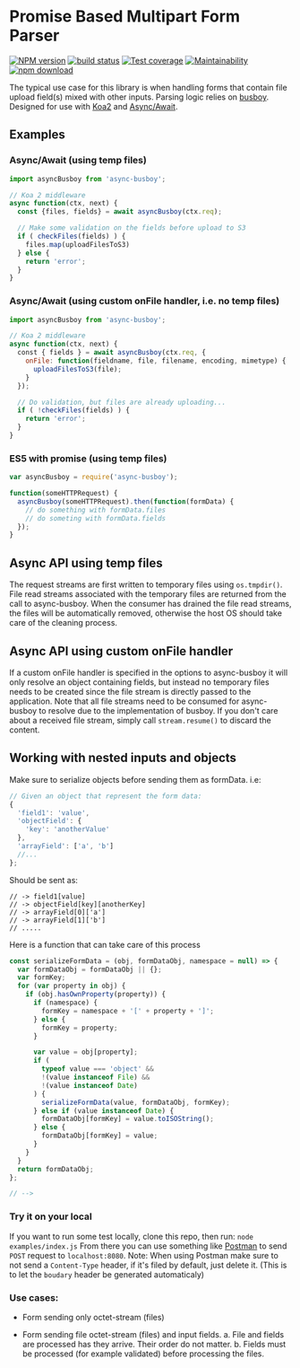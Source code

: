 # Promise Based Multipart Form Parser

[![NPM version][npm-image]][npm-url]
[![build status][build-status-image]][build-status-url]
[![Test coverage][coverage-image]][coverage-url]
[![Maintainability][maintainability-image]][maintainability-url]
[![npm download][download-image]][download-url]

[npm-image]: https://img.shields.io/npm/v/@caff/async-busboy.svg?style=flat-square
[npm-url]: https://npmjs.org/package/@caff/async-busboy
[build-status-image]: https://github.com/caffco/async-busboy/actions/workflows/test.yml/badge.svg
[build-status-url]: https://github.com/caffco/async-busboy/actions/workflows/test.yml
[coverage-image]: https://api.codeclimate.com/v1/badges/cc0025a7d5baeb3d99bb/test_coverage
[coverage-url]: https://codeclimate.com/github/caffco/async-busboy/test_coverage
[maintainability-image]: https://api.codeclimate.com/v1/badges/cc0025a7d5baeb3d99bb/maintainability
[maintainability-url]: https://codeclimate.com/github/caffco/async-busboy/maintainability
[download-image]: https://img.shields.io/npm/dm/@caff/async-busboy.svg?style=flat-square
[download-url]: https://npmjs.org/package/@caff/async-busboy

The typical use case for this library is when handling forms that contain file upload field(s) mixed with other inputs.
Parsing logic relies on [busboy](http://github.com/mscdex/busboy).
Designed for use with [Koa2](https://github.com/koajs/koa/tree/v2.x) and [Async/Await](https://github.com/tc39/ecmascript-asyncawait).

## Examples

### Async/Await (using temp files)

```js
import asyncBusboy from 'async-busboy';

// Koa 2 middleware
async function(ctx, next) {
  const {files, fields} = await asyncBusboy(ctx.req);

  // Make some validation on the fields before upload to S3
  if ( checkFiles(fields) ) {
    files.map(uploadFilesToS3)
  } else {
    return 'error';
  }
}
```

### Async/Await (using custom onFile handler, i.e. no temp files)

```js
import asyncBusboy from 'async-busboy';

// Koa 2 middleware
async function(ctx, next) {
  const { fields } = await asyncBusboy(ctx.req, {
    onFile: function(fieldname, file, filename, encoding, mimetype) {
      uploadFilesToS3(file);
    }
  });

  // Do validation, but files are already uploading...
  if ( !checkFiles(fields) ) {
    return 'error';
  }
}
```

### ES5 with promise (using temp files)

```js
var asyncBusboy = require('async-busboy');

function(someHTTPRequest) {
  asyncBusboy(someHTTPRequest).then(function(formData) {
    // do something with formData.files
    // do someting with formData.fields
  });
}
```

## Async API using temp files

The request streams are first written to temporary files using `os.tmpdir()`. File read streams associated with the temporary files are returned from the call to async-busboy. When the consumer has drained the file read streams, the files will be automatically removed, otherwise the host OS should take care of the cleaning process.

## Async API using custom onFile handler

If a custom onFile handler is specified in the options to async-busboy it
will only resolve an object containing fields, but instead no temporary files
needs to be created since the file stream is directly passed to the application.
Note that all file streams need to be consumed for async-busboy to resolve due
to the implementation of busboy. If you don't care about a received
file stream, simply call `stream.resume()` to discard the content.

## Working with nested inputs and objects

Make sure to serialize objects before sending them as formData.
i.e:

```js
// Given an object that represent the form data:
{
  'field1': 'value',
  'objectField': {
    'key': 'anotherValue'
  },
  'arrayField': ['a', 'b']
  //...
};
```

Should be sent as:

```
// -> field1[value]
// -> objectField[key][anotherKey]
// -> arrayField[0]['a']
// -> arrayField[1]['b']
// .....
```

Here is a function that can take care of this process

```js
const serializeFormData = (obj, formDataObj, namespace = null) => {
  var formDataObj = formDataObj || {};
  var formKey;
  for (var property in obj) {
    if (obj.hasOwnProperty(property)) {
      if (namespace) {
        formKey = namespace + '[' + property + ']';
      } else {
        formKey = property;
      }

      var value = obj[property];
      if (
        typeof value === 'object' &&
        !(value instanceof File) &&
        !(value instanceof Date)
      ) {
        serializeFormData(value, formDataObj, formKey);
      } else if (value instanceof Date) {
        formDataObj[formKey] = value.toISOString();
      } else {
        formDataObj[formKey] = value;
      }
    }
  }
  return formDataObj;
};

// -->
```

### Try it on your local

If you want to run some test locally, clone this repo, then run: `node examples/index.js`
From there you can use something like [Postman](https://chrome.google.com/webstore/detail/postman/fhbjgbiflinjbdggehcddcbncdddomop?hl=en) to send `POST` request to `localhost:8080`.
Note: When using Postman make sure to not send a `Content-Type` header, if it's filed by default, just delete it. (This is to let the `boudary` header be generated automaticaly)

### Use cases:

- Form sending only octet-stream (files)

- Form sending file octet-stream (files) and input fields.
  a. File and fields are processed has they arrive. Their order do not matter.
  b. Fields must be processed (for example validated) before processing the files.
